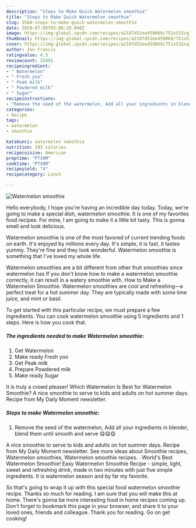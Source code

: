 ```yaml
---
description: "Steps to Make Quick Watermelon smoothie"
title: "Steps to Make Quick Watermelon smoothie"
slug: 3568-steps-to-make-quick-watermelon-smoothie
date: 2020-07-05T03:08:10.048Z
image: https://img-global.cpcdn.com/recipes/a2197d52ee459069/751x532cq70/watermelon-smoothie-recipe-main-photo.jpg
thumbnail: https://img-global.cpcdn.com/recipes/a2197d52ee459069/751x532cq70/watermelon-smoothie-recipe-main-photo.jpg
cover: https://img-global.cpcdn.com/recipes/a2197d52ee459069/751x532cq70/watermelon-smoothie-recipe-main-photo.jpg
author: Jon Francis
ratingvalue: 4.5
reviewcount: 32491
recipeingredient:
- " Watermelon"
- " Fresh yoo"
- " Peak milk"
- " Powdered milk"
- " Sugar"
recipeinstructions:
- "Remove the seed of the watermelon, Add all your ingredients in blender, blend them until smooth and serve 😋😋😋"
categories:
- Recipe
tags:
- watermelon
- smoothie

katakunci: watermelon smoothie 
nutrition: 193 calories
recipecuisine: American
preptime: "PT39M"
cooktime: "PT40M"
recipeyield: "4"
recipecategory: Lunch

---
```



![Watermelon smoothie](https://img-global.cpcdn.com/recipes/a2197d52ee459069/751x532cq70/watermelon-smoothie-recipe-main-photo.jpg)

Hello everybody, I hope you're having an incredible day today. Today, we're going to make a special dish, watermelon smoothie. It is one of my favorites food recipes. For mine, I am going to make it a little bit tasty. This is gonna smell and look delicious.

Watermelon smoothie is one of the most favored of current trending foods on earth. It's enjoyed by millions every day. It's simple, it is fast, it tastes yummy. They're fine and they look wonderful. Watermelon smoothie is something that I've loved my whole life.

Watermelon smoothies are a bit different from other fruit smoothies since watermelon has If you don&#39;t know how to make a watermelon smoothie correctly, it can result in a watery smoothie with. How to Make a Watermelon Smoothie. Watermelon smoothies are cool and refreshing—a perfect treat for a hot summer day. They are typically made with some lime juice, and mint or basil.


To get started with this particular recipe, we must prepare a few ingredients. You can cook watermelon smoothie using 5 ingredients and 1 steps. Here is how you cook that.

<!--inarticleads1-->

##### The ingredients needed to make Watermelon smoothie:

1. Get  Watermelon
1. Make ready  Fresh yoo
1. Get  Peak milk
1. Prepare  Powdered milk
1. Make ready  Sugar


It is truly a crowd pleaser! Which Watermelon Is Best for Watermelon Smoothie? A nice smoothie to serve to kids and adults on hot summer days. Recipe from My Daily Moment newsletter. 

<!--inarticleads2-->

##### Steps to make Watermelon smoothie:

1. Remove the seed of the watermelon, Add all your ingredients in blender, blend them until smooth and serve 😋😋😋


A nice smoothie to serve to kids and adults on hot summer days. Recipe from My Daily Moment newsletter. See more ideas about Smoothie recipes, Watermelon smoothies, Watermelon smoothie recipes. · World&#39;s Best Watermelon Smoothie! Easy Watermelon Smoothie Recipe - simple, light, sweet and refreshing drink, made in two minutes with just five simple ingredients. It is watermelon season and by far my favorite. 

So that's going to wrap it up with this special food watermelon smoothie recipe. Thanks so much for reading. I am sure that you will make this at home. There's gonna be more interesting food in home recipes coming up. Don't forget to bookmark this page in your browser, and share it to your loved ones, friends and colleague. Thank you for reading. Go on get cooking!
